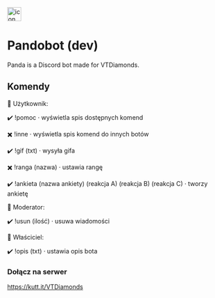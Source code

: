 <img src="https://i.imgur.com/oPklqrq.png" alt="icon" style="width: 32px;"/>

# Pandobot (dev)
Panda is a Discord bot made for VTDiamonds.

## Komendy

🔷 Użytkownik:

✔️ !pomoc · wyświetla spis dostępnych komend

✖️ !inne · wyświetla spis komend do innych botów

✔️ !gif (txt) · wysyła gifa

✖️ !ranga (nazwa) · ustawia rangę

✔️ !ankieta (nazwa ankiety) (reakcja A) (reakcja B) (reakcja C) · tworzy ankietę

🔷 Moderator:

✔️ !usun (ilość) · usuwa wiadomości

🔷 Właściciel:

✔️ !opis (txt) · ustawia opis bota

### Dołącz na serwer
https://kutt.it/VTDiamonds
